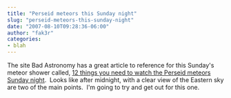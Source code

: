```yaml
---
title: "Perseid meteors this Sunday night"
slug: "perseid-meteors-this-sunday-night"
date: "2007-08-10T09:28:36-06:00"
author: "fak3r"
categories:
- blah
---
```


The site Bad Astronomy has a great article to reference for this Sunday's meteor shower called, [12 things you need to watch the Perseid meteors Sunday night](http://www.badastronomy.com/bablog/2007/08/09/12-things-you-need-to-watch-the-perseid-meteors-sunday-night/).  Looks like after midnight, with a clear view of the Eastern sky are two of the main points.  I'm going to try and get out for this one.

[](http://www.badastronomy.com/bablog/2007/08/09/12-things-you-need-to-watch-the-perseid-meteors-sunday-night/)
